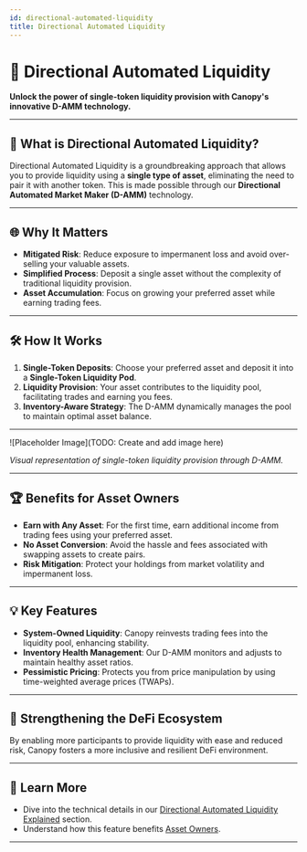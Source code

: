 ```yaml
---
id: directional-automated-liquidity
title: Directional Automated Liquidity
---
```


# 🔄 Directional Automated Liquidity

**Unlock the power of single-token liquidity provision with Canopy's innovative D-AMM technology.**

---

## 🚀 **What is Directional Automated Liquidity?**

Directional Automated Liquidity is a groundbreaking approach that allows you to provide liquidity using a **single type of asset**, eliminating the need to pair it with another token. This is made possible through our **Directional Automated Market Maker (D-AMM)** technology.

---

## 🌐 **Why It Matters**

- **Mitigated Risk**: Reduce exposure to impermanent loss and avoid over-selling your valuable assets.
- **Simplified Process**: Deposit a single asset without the complexity of traditional liquidity provision.
- **Asset Accumulation**: Focus on growing your preferred asset while earning trading fees.

---

## 🛠️ **How It Works**

1. **Single-Token Deposits**: Choose your preferred asset and deposit it into a **Single-Token Liquidity Pod**.
2. **Liquidity Provision**: Your asset contributes to the liquidity pool, facilitating trades and earning you fees.
3. **Inventory-Aware Strategy**: The D-AMM dynamically manages the pool to maintain optimal asset balance.

---

![Placeholder Image](TODO: Create and add image here)

*Visual representation of single-token liquidity provision through D-AMM.*

---

## 🏆 **Benefits for Asset Owners**

- **Earn with Any Asset**: For the first time, earn additional income from trading fees using your preferred asset.
- **No Asset Conversion**: Avoid the hassle and fees associated with swapping assets to create pairs.
- **Risk Mitigation**: Protect your holdings from market volatility and impermanent loss.

---

## 💡 **Key Features**

- **System-Owned Liquidity**: Canopy reinvests trading fees into the liquidity pool, enhancing stability.
- **Inventory Health Management**: Our D-AMM monitors and adjusts to maintain healthy asset ratios.
- **Pessimistic Pricing**: Protects you from price manipulation by using time-weighted average prices (TWAPs).

---

## 🤝 **Strengthening the DeFi Ecosystem**

By enabling more participants to provide liquidity with ease and reduced risk, Canopy fosters a more inclusive and resilient DeFi environment.

---

## 📖 **Learn More**

- Dive into the technical details in our [Directional Automated Liquidity Explained](../directional-automated-liquidity-explained/introduction.md) section.
- Understand how this feature benefits [Asset Owners](../getting-started/for-asset-owners.md).

---
